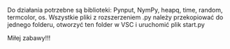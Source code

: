 Do działania potrzebne są biblioteki: Pynput, NymPy, heapq, time, random, termcolor, os.
Wszystkie pliki z rozszerzeniem .py należy przekopiować do jednego folderu, otworzyć ten folder w VSC i uruchomić plik start.py

Miłej zabawy!!!
